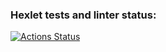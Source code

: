 ### Hexlet tests and linter status:
[![Actions Status](https://github.com/Cr1stal/frontend-project-lvl1/workflows/hexlet-check/badge.svg)](https://github.com/Cr1stal/frontend-project-lvl1/actions)